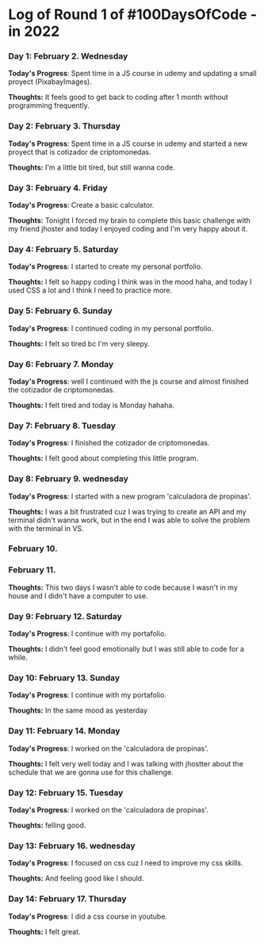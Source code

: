 # Log of Round 1 of #100DaysOfCode - in 2022

### Day 1: February 2. Wednesday

**Today's Progress**: Spent time in a JS course in udemy and updating a small proyect (PixabayImages).

**Thoughts:** It feels good to get back to coding after 1 month without programming frequently.
### Day 2: February 3. Thursday

**Today's Progress**: Spent time in a JS course in udemy and started a new proyect that is cotizador de criptomonedas.

**Thoughts:** I'm a little bit tired, but still wanna code.
### Day 3: February 4. Friday

**Today's Progress**: Create a basic calculator. 

**Thoughts:** Tonight I forced my brain to complete this basic challenge with my friend jhoster and today I enjoyed coding and I'm very happy about it.
### Day 4: February 5. Saturday

**Today's Progress**: I started to create my personal portfolio. 

**Thoughts:** I felt so happy coding I think was in the mood haha, and today I used CSS a lot and I think I need to practice more.
### Day 5: February 6. Sunday

**Today's Progress**: I continued coding in my personal portfolio. 

**Thoughts:** I felt so tired bc I'm very sleepy.
### Day 6: February 7. Monday

**Today's Progress**: well I continued with the js course and almost finished the cotizador de criptomonedas. 

**Thoughts:** I felt tired and today is Monday hahaha.
### Day 7: February 8. Tuesday

**Today's Progress**: I finished the cotizador de criptomonedas. 

**Thoughts:** I felt good about completing this little program.
### Day 8: February 9. wednesday

**Today's Progress**: I started with a new program 'calculadora de propinas'. 

**Thoughts:** I was a bit frustrated cuz I was trying to create an API and my terminal didn't wanna work, but in the end I was able to solve the problem with the terminal in VS.
### February 10.
### February 11.
**Thoughts:** This two days I wasn't able to code because I wasn't in my house and I didn't have a computer to use.
### Day 9: February 12. Saturday

**Today's Progress**: I continue with my portafolio. 

**Thoughts:** I didn't feel good emotionally but I was still able to code for a while.
### Day 10: February 13. Sunday

**Today's Progress**: I continue with my portafolio. 

**Thoughts:** In the same mood as yesterday
### Day 11: February 14. Monday

**Today's Progress**: I worked on the 'calculadora de propinas'. 

**Thoughts:** I felt very well today and I was talking with jhostter about the schedule that we are gonna use for this challenge.
### Day 12: February 15. Tuesday

**Today's Progress**: I worked on the 'calculadora de propinas'. 

**Thoughts:** felling good.
### Day 13: February 16. wednesday

**Today's Progress**: I focused on css cuz I need to improve my css skills. 

**Thoughts:** And feeling good like I should.
### Day 14: February 17. Thursday

**Today's Progress**: I did a css course in youtube. 

**Thoughts:** I felt great.



